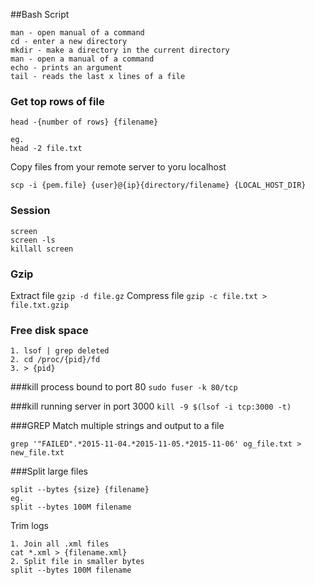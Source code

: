 ##Bash Script


```
man - open manual of a command
cd - enter a new directory
mkdir - make a directory in the current directory
man - open a manual of a command
echo - prints an argument
tail - reads the last x lines of a file
```

### Get top rows of file
```
head -{number of rows} {filename}

eg.
head -2 file.txt
```

Copy files from your remote server to yoru localhost
```
scp -i {pem.file} {user}@{ip}{directory/filename} {LOCAL_HOST_DIR}
```

### Session
```
screen
screen -ls
killall screen
```

### Gzip
Extract file
`gzip -d file.gz`
Compress file
`gzip -c file.txt > file.txt.gzip`

### Free disk space
```
1. lsof | grep deleted
2. cd /proc/{pid}/fd
3. > {pid}
```

###kill process bound to port 80
`sudo fuser -k 80/tcp`

###kill running server in port 3000
``kill -9 $(lsof -i tcp:3000 -t)``

###GREP
Match multiple strings and output to a file

`grep '"FAILED".*2015-11-04.*2015-11-05.*2015-11-06' og_file.txt > new_file.txt`

###Split large files 
```
split --bytes {size} {filename}
eg.
split --bytes 100M filename
```

Trim logs
```
1. Join all .xml files
cat *.xml > {filename.xml}
2. Split file in smaller bytes
split --bytes 100M filename
``` 
